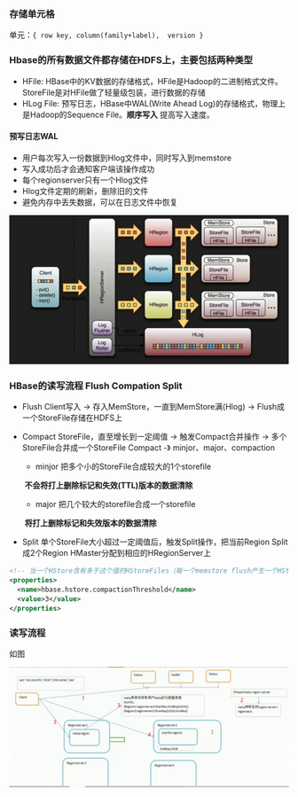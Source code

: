 ### 存储单元格
单元：` { row key, column(family+label),  version } `



### Hbase的所有数据文件都存储在HDFS上，主要包括两种类型
+ HFile: HBase中的KV数据的存储格式，HFile是Hadoop的二进制格式文件。StoreFile是对HFile做了轻量级包装，进行数据的存储
+ HLog File: 预写日志，HBase中WAL(Write Ahead Log)的存储格式，物理上是Hadoop的Sequence File。**顺序写入** 提高写入速度。



#### 预写日志WAL
+ 用户每次写入一份数据到Hlog文件中，同时写入到memstore
+ 写入成功后才会通知客户端该操作成功
+ 每个regionserver只有一个Hlog文件
+ Hlog文件定期的刷新，删除旧的文件
+ 避免内存中丢失数据，可以在日志文件中恢复




![structure](<https://github.com/WhiteSmithFloyd/ress/blob/master/imgs/hbase/hbase_1.png>)


### HBase的读写流程 Flush Compation Split 
+ Flush
  Client写入 -> 存入MemStore，一直到MemStore满(Hlog) -> Flush成一个StoreFile存储在HDFS上

+ Compact
  StoreFile，直至增长到一定阈值 -> 触发Compact合并操作 -> 多个StoreFile合并成一个StoreFile
  Compact -》 minjor、major、compaction

  + minjor 把多个小的StoreFile合成较大的1个storefile 

  ​        **不会将打上删除标记和失效(TTL)版本的数据清除**

  + major 把几个较大的storefile合成一个storefile 

  ​        **将打上删除标记和失效版本的数据清除**

+ Split
  单个StoreFile大小超过一定阈值后，触发Split操作，把当前Region Split成2个Region
  HMaster分配到相应的HRegionServer上




```xml
<!-- 当一个HStore含有多于这个值的HStoreFiles（每一个memstore flush产生一个HStoreFile）的时候，会执行一个合并操作，把这个HStoreFiles写成一个 -->
<properties>
  <name>hbase.hstore.compactionThreshold</name>
  <value>3</value>
</properties>
```



### 读写流程

如图

![flow](<https://github.com/WhiteSmithFloyd/ress/blob/master/imgs/hbase/hbase_2.png>)












































































































































































